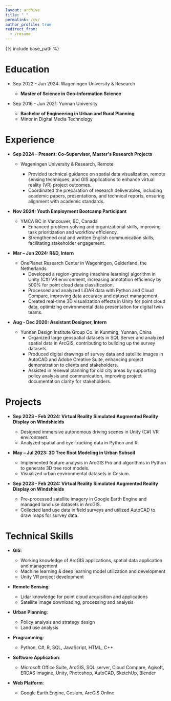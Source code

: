 ```yaml
---
layout: archive
title: " "
permalink: /cv/
author_profile: true
redirect_from:
  - /resume
---
```

{% include base_path %}

Education
=========

* Sep 2022 - Jun 2024: Wageningen University & Research

  * **Master of Science in Geo-Information Science**
* Sep 2016 - Jun 2021: Yunnan University

  * **Bachelor of Engineering in Urban and Rural Planning**
  * Minor in Digital Media Technology

Experience
===============

* **Sep 2024 – Present: Co-Supervisor, Master's Research Projects**

  * Wageningen University & Research, Remote

    * Provided technical guidance on spatial data visualization, remote sensing techniques, and GIS applications to enhance virtual reality (VR) project outcomes.
    * Coordinated the preparation of research deliverables, including academic papers, presentations, and technical reports, ensuring alignment with academic standards.
* **Nov 2024: Youth Employment Bootcamp Participant**

  * YMCA BC in Vancouver, BC, Canada
    * Enhanced problem-solving and organizational skills, improving task prioritization and workflow efficiency.
    * Strengthened oral and written English communication skills, facilitating stakeholder engagement.
* **Mar – Jun 2024: R&D, Intern**

  * OnePlanet Research Center in Wageningen, Gelderland, the Netherlands
    * Developed a region-growing (machine learning) algorithm in Unity (C#) VR environment, increasing annotation efficiency by 500% for point cloud data classification.
    * Processed and analyzed LiDAR data with Python and Cloud Compare, improving data accuracy and dataset management.
    * Created real-time 3D visualization effects in Unity for point cloud data, optimizing environmental data presentation for digital twin teams.
* **Aug - Dec 2020: Assistant Designer, Intern**

  * Yunnan Design Institute Group Co. in Kunming, Yunnan, China
    * Organized large geospatial datasets in SQL Server and analyzed spatial data in ArcGIS, contributing to building up the survey datasets.
    * Produced digital drawings of survey data and satellite images in AutoCAD and Adobe Creative Suite, enhancing project demonstration to clients and stakeholders.
    * Assisted in renewal planning for old city areas by supporting policy analysis and communication, improving project documentation clarity for stakeholders.

Projects
========

* **Sep 2023 - Feb 2024: Virtual Reality Simulated Augmented Reality Display on Windshields**

  * Designed immersive autonomous driving scenes in Unity (C#) VR environment.
  * Analyzed spatial and eye-tracking data in Python and R.
* **May – Jul 2023: 3D Tree Root Modeling in Urban Subsoil**

  * Implemented feature analysis in ArcGIS Pro and algorithms in Python to generate 3D tree root models.
  * Visualized urban environmental datasets in Cesium.
* **Sep 2023 - Feb 2024: Virtual Reality Simulated Augmented Reality Display on Windshields**

  * Pre-processed satellite imagery in Google Earth Engine and managed land use datasets in ArcGIS.
  * Collected land use data in field surveys and utilized AutoCAD to draw maps for survey data.

Technical Skills
================

* **GIS**:

  * Working knowledge of ArcGIS applications, spatial data application and management
  * Machine learning & deep learning model utilization and development
  * Unity VR project development
* **Remote Sensing**:

  * Lidar knowledge for point cloud acquisition and applications
  * Satellite image downloading, processing and analysis
* **Urban Planning**:

  * Policy analysis and strategy design
  * Land use analysis
* **Programming**:

  * Python, C#, R, SQL, JavaScript, HTML, C++
* **Software Application**:

  * Microsoft Office Suite, ArcGIS, SQL server, Cloud Compare, Agisoft, ERDAS Imagine, Unity, Photoshop, AutoCAD, SketchUp, Blender
* **Web Platform**:

  * Google Earth Engine, Cesium, ArcGIS Online
